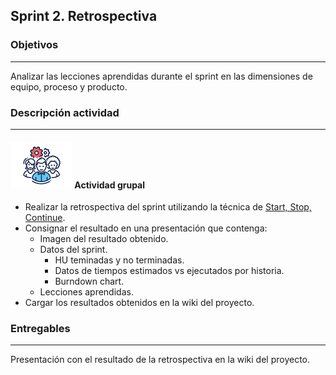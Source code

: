 ## Sprint 2. Retrospectiva

### Objetivos

---

Analizar las lecciones aprendidas durante el sprint en las dimensiones de equipo, proceso y producto.


### Descripción actividad

---

#### ![](./../../../assets/images/grupo.png) Actividad grupal

* Realizar la retrospectiva del sprint utilizando la técnica de [Start, Stop, Continue](https://miro.com/templates/start-stop-continue-retrospective/). 
* Consignar el resultado en una presentación que contenga:
  * Imagen del resultado obtenido.
  * Datos del sprint.
    * HU teminadas y no terminadas.
    * Datos de tiempos estimados vs ejecutados por historia.
    * Burndown chart.
  * Lecciones aprendidas.
* Cargar los resultados obtenidos en la wiki del proyecto.


### Entregables

---
Presentación con el resultado de la retrospectiva en la wiki del proyecto.

